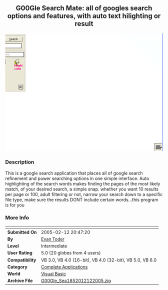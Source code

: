 ﻿<div align="center">

## G00Gle Search Mate:  all of googles search options and features, with auto text hilighting or result

<img src="PIC20052122054465460.gif">
</div>

### Description

This is a google search application that places all of google search refinement and power searching options in one simple interface. Auto highlighting of the search words makes finding the pages  of the most likely match, of your desired search, a simple snap. whether you want 10 results per page or 100, adult filtering or not, narrow your search down to a specific file type, make sure the results DONT include certain words...this program is for you
 
### More Info
 


<span>             |<span>
---                |---
**Submitted On**   |2005-02-12 20:47:20
**By**             |[Evan Toder](https://github.com/Planet-Source-Code/PSCIndex/blob/master/ByAuthor/evan-toder.md)
**Level**          |Intermediate
**User Rating**    |5.0 (20 globes from 4 users)
**Compatibility**  |VB 3\.0, VB 4\.0 \(16\-bit\), VB 4\.0 \(32\-bit\), VB 5\.0, VB 6\.0
**Category**       |[Complete Applications](https://github.com/Planet-Source-Code/PSCIndex/blob/master/ByCategory/complete-applications__1-27.md)
**World**          |[Visual Basic](https://github.com/Planet-Source-Code/PSCIndex/blob/master/ByWorld/visual-basic.md)
**Archive File**   |[G00Gle\_Sea1852012122005\.zip](https://github.com/Planet-Source-Code/evan-toder-g00gle-search-mate-all-of-googles-search-options-and-features-with-auto-text-hi__1-58867/archive/master.zip)








